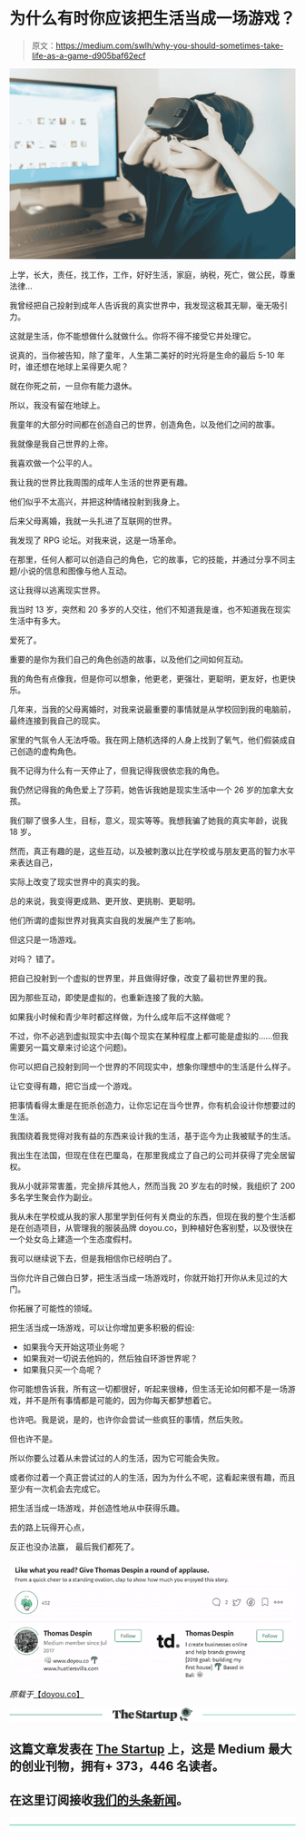# 为什么有时你应该把生活当成一场游戏？

> 原文：<https://medium.com/swlh/why-you-should-sometimes-take-life-as-a-game-d905baf62ecf>

![](img/479e008d7e3ee4225d703187cbe9d50e.png)

上学，长大，责任，找工作，工作，好好生活，家庭，纳税，死亡，做公民，尊重法律…

我曾经把自己投射到成年人告诉我的真实世界中，我发现这极其无聊，毫无吸引力。

这就是生活，你不能想做什么就做什么。你将不得不接受它并处理它。

说真的，当你被告知，除了童年，人生第二美好的时光将是生命的最后 5-10 年时，谁还想在地球上呆得更久呢？

就在你死之前，一旦你有能力退休。

所以，我没有留在地球上。

我童年的大部分时间都在创造自己的世界，创造角色，以及他们之间的故事。

我就像是我自己世界的上帝。

我喜欢做一个公平的人。

我让我的世界比我周围的成年人生活的世界更有趣。

他们似乎不太高兴，并把这种情绪投射到我身上。

后来父母离婚，我就一头扎进了互联网的世界。

我发现了 RPG 论坛。对我来说，这是一场革命。

在那里，任何人都可以创造自己的角色，它的故事，它的技能，并通过分享不同主题/小说的信息和图像与他人互动。

这让我得以逃离现实世界。

我当时 13 岁，突然和 20 多岁的人交往，他们不知道我是谁，也不知道我在现实生活中有多大。

爱死了。

重要的是你为我们自己的角色创造的故事，以及他们之间如何互动。

我的角色有点像我，但是你可以想象，他更老，更强壮，更聪明，更友好，也更快乐。

几年来，当我的父母离婚时，对我来说最重要的事情就是从学校回到我的电脑前，最终连接到我自己的现实。

家里的气氛令人无法呼吸。我在网上随机选择的人身上找到了氧气，他们假装成自己创造的虚构角色。

我不记得为什么有一天停止了，但我记得我很依恋我的角色。

我仍然记得我的角色爱上了莎莉，她告诉我她是现实生活中一个 26 岁的加拿大女孩。

我们聊了很多人生，目标，意义，现实等等。我想我骗了她我的真实年龄，说我 18 岁。

然而，真正有趣的是，这些互动，以及被刺激以比在学校或与朋友更高的智力水平来表达自己，

实际上改变了现实世界中的真实的我。

总的来说，我变得更成熟、更开放、更挑剔、更聪明。

他们所谓的虚拟世界对我真实自我的发展产生了影响。

但这只是一场游戏。

对吗？
错了。

把自己投射到一个虚拟的世界里，并且做得好像，改变了最初世界里的我。

因为那些互动，即使是虚拟的，也重新连接了我的大脑。

如果我小时候和青少年时都这样做，为什么成年后不这样做呢？

不过，你不必逃到虚拟现实中去(每个现实在某种程度上都可能是虚拟的……但我需要另一篇文章来讨论这个问题)。

你可以把自己投射到同一个世界的不同现实中，想象你理想中的生活是什么样子。

让它变得有趣，把它当成一个游戏。

把事情看得太重是在扼杀创造力，让你忘记在当今世界，你有机会设计你想要过的生活。

我围绕着我觉得对我有益的东西来设计我的生活，基于迄今为止我被赋予的生活。

我出生在法国，但现在住在巴厘岛，在那里我成立了自己的公司并获得了完全居留权。

我从小就非常害羞，完全排斥其他人，然而当我 20 岁左右的时候，我组织了 200 多名学生聚会作为副业。

我从未在学校或从我的家人那里学到任何有关商业的东西，但现在我的整个生活都是在创造项目，从管理我的服装品牌 doyou.co，到种植好色客别墅，以及很快在一个处女岛上建造一个生态度假村。

我可以继续说下去，但是我相信你已经明白了。

当你允许自己做白日梦，把生活当成一场游戏时，你就开始打开你从未见过的大门。

你拓展了可能性的领域。

把生活当成一场游戏，可以让你增加更多积极的假设:

*   如果我今天开始这项业务呢？
*   如果我对一切说去他妈的，然后独自环游世界呢？
*   如果我只买一个岛呢？

你可能想告诉我，所有这一切都很好，听起来很棒，但生活无论如何都不是一场游戏，并不是所有事情都是可能的，因为你每天都梦想着它。

也许吧。我是说，是的，也许你会尝试一些疯狂的事情，然后失败。

但也许不是。

所以你要么过着从未尝试过的人的生活，因为它可能会失败。

或者你过着一个真正尝试过的人的生活，因为为什么不呢，这看起来很有趣，而且至少有一次机会去完成它。

把生活当成一场游戏，并创造性地从中获得乐趣。

去的路上玩得开心点，

反正也没办法赢，
最后我们都死了。

![](img/8f993fc6217502afc02cd1b747617644.png)

*原载于*[【doyou.co】](https://doyou.co/blogs/daily-hustle/why-you-should-sometimes-take-life-as-a-game)

[![](img/308a8d84fb9b2fab43d66c117fcc4bb4.png)](https://medium.com/swlh)

## 这篇文章发表在 [The Startup](https://medium.com/swlh) 上，这是 Medium 最大的创业刊物，拥有+ 373，446 名读者。

## 在这里订阅接收[我们的头条新闻](http://growthsupply.com/the-startup-newsletter/)。

[![](img/b0164736ea17a63403e660de5dedf91a.png)](https://medium.com/swlh)